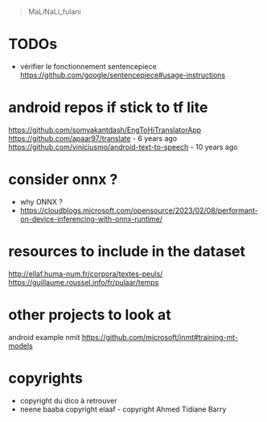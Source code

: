 > MaLiNaLi_fulani

# TODOs
- vérifier le fonctionnement sentencepiece
https://github.com/google/sentencepiece#usage-instructions

# android repos if stick to tf lite
https://github.com/somyakantdash/EngToHiTranslatorApp
https://github.com/apaar97/translate - 6 years ago
https://github.com/viniciusmo/android-text-to-speech - 10 years ago


# consider onnx ?
- why ONNX ? 
- https://cloudblogs.microsoft.com/opensource/2023/02/08/performant-on-device-inferencing-with-onnx-runtime/

# resources to include in the dataset
http://ellaf.huma-num.fr/corpora/textes-peuls/
https://guillaume.roussel.info/fr/pulaar/temps

# other projects to look at
android example nmit
https://github.com/microsoft/inmt#training-mt-models



# copyrights
- copyright du dico à retrouver
- neene baaba copyright elaaf - copyright Ahmed Tidiane Barry
